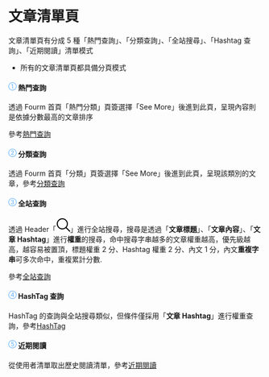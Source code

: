 # 文章清單頁

文章清單頁有分成 5 種「熱門查詢」、「分類查詢」、「全站搜尋」、「Hashtag 查詢」、「近期閱讀」清單模式

- 所有的文章清單頁都具備分頁模式

#### ​​![](../../../.gitbook/assets/1.png) 熱門查詢 <a href="#mian-bao-xie" id="mian-bao-xie"></a>

透過 Fourm 首頁「熱門分類」頁簽選擇「See More」後進到此頁，呈現內容則是依據分數最高的文章排序

參考[熱門查詢](hot-search.md)

#### ​​![](../../../.gitbook/assets/2.png) 分類查詢 <a href="#wen-zhang-zi-xun-1" id="wen-zhang-zi-xun-1"></a>

透過 Fourm 首頁「分類」頁簽選擇「See More」後進到此頁，呈現該類別的文章，參考[分類查詢](catsearch.md)

#### ​​![](../../../.gitbook/assets/3.png) 全站查詢 <a href="#wen-zhang-nei-wen" id="wen-zhang-nei-wen"></a>

透過 Header「![](../../../.gitbook/assets/Vector_2.png)」進行全站搜尋，搜尋是透過「**文章標題**」、「**文章內容**」、「**文章 Hashtag**」進行**權重**的搜尋，命中搜尋字串越多的文章權重越高，優先級越高，越容易被置頂，標題權重 2 分、Hashtag 權重 2 分、內文 1 分，內文**重複字串**可多次命中，重複累計分數.

參考[全站查詢](full-search.md)

#### ​​![](../../../.gitbook/assets/4.png) HashTag 查詢 <a href="#wen-zhang-zi-xun-2" id="wen-zhang-zi-xun-2"></a>

HashTag 的查詢與全站搜尋類似，但條件僅採用「**文章 Hashtag**」進行權重查詢，參考[HashTag](hashtag-search.md)

#### ​​![](../../../.gitbook/assets/5.png) 近期閱讀 <a href="#geng-duo-gong-neng" id="geng-duo-gong-neng"></a>

從使用者清單取出歷史閱讀清單，參考[近期閱讀](history-search.md)
